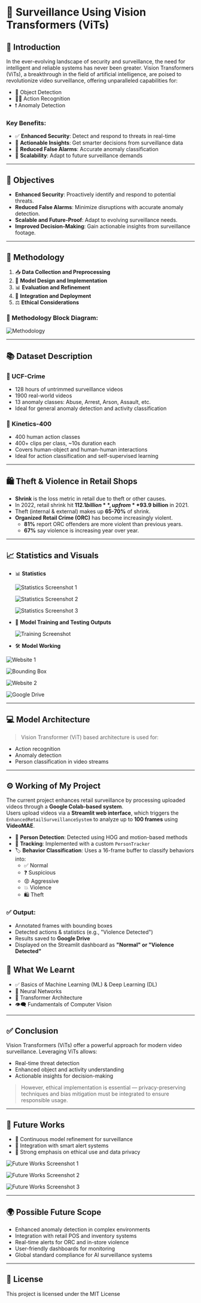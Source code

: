 # 🚨 Surveillance Using Vision Transformers (ViTs)

## 📌 Introduction

In the ever-evolving landscape of security and surveillance, the need for intelligent and reliable systems has never been greater. Vision Transformers (ViTs), a breakthrough in the field of artificial intelligence, are poised to revolutionize video surveillance, offering unparalleled capabilities for:

- 🎯 Object Detection  
- 🕵️‍♂️ Action Recognition  
- ❗ Anomaly Detection  

### Key Benefits:

- ✅ **Enhanced Security**: Detect and respond to threats in real-time  
- 🧠 **Actionable Insights**: Get smarter decisions from surveillance data  
- 🚫 **Reduced False Alarms**: Accurate anomaly classification  
- 🚀 **Scalability**: Adapt to future surveillance demands  

---

## 🎯 Objectives

- **Enhanced Security**: Proactively identify and respond to potential threats.
- **Reduced False Alarms**: Minimize disruptions with accurate anomaly detection.
- **Scalable and Future-Proof**: Adapt to evolving surveillance needs.
- **Improved Decision-Making**: Gain actionable insights from surveillance footage.

---

## 🔧 Methodology

1. 📥 **Data Collection and Preprocessing**  
2. 🧠 **Model Design and Implementation**  
3. 📊 **Evaluation and Refinement**  
4. 🚀 **Integration and Deployment**  
5. ⚖️ **Ethical Considerations**

### 🔄 Methodology Block Diagram:

![Methodology](https://github.com/bhuvanesh2235/-Surveillance-Using-Vision-Transformers-ViTs-/blob/main/Images/Block%20Diagram.png)

---

## 📚 Dataset Description

### 🔹 UCF-Crime
- 128 hours of untrimmed surveillance videos  
- 1900 real-world videos  
- 13 anomaly classes: Abuse, Arrest, Arson, Assault, etc.  
- Ideal for general anomaly detection and activity classification  

### 🔹 Kinetics-400
- 400 human action classes  
- 400+ clips per class, ~10s duration each  
- Covers human-object and human-human interactions  
- Ideal for action classification and self-supervised learning

---

## 🛍️ Theft & Violence in Retail Shops

- **Shrink** is the loss metric in retail due to theft or other causes.
- In 2022, retail shrink hit **$112.1 billion**, up from **$93.9 billion** in 2021.
- Theft (internal & external) makes up **65-70%** of shrink.
- **Organized Retail Crime (ORC)** has become increasingly violent.
  - **81%** report ORC offenders are more violent than previous years.
  - **67%** say violence is increasing year over year.

---

## 📈 Statistics and Visuals

- 📊 **Statistics**
  
    ![Statistics Screenshot 1](https://github.com/bhuvanesh2235/-Surveillance-Using-Vision-Transformers-ViTs-/blob/main/Images/Statistics%201.png)

    ![Statistics Screenshot 2](https://github.com/bhuvanesh2235/-Surveillance-Using-Vision-Transformers-ViTs-/blob/main/Images/Statistics%202.png)

    ![Statistics Screenshot 3](https://github.com/bhuvanesh2235/-Surveillance-Using-Vision-Transformers-ViTs-/blob/main/Images/Statistics%203.png)

  
- 🔳 **Model Training and Testing Outputs**

  ![Training Screenshot](https://github.com/bhuvanesh2235/-Surveillance-Using-Vision-Transformers-ViTs-/blob/main/Images/Model%20Training.png)
  
- 🛠️ **Model Working**
      
![Website 1](https://github.com/bhuvanesh2235/-Surveillance-Using-Vision-Transformers-ViTs-/blob/main/Images/Model%20Working%201.png)

![Bounding Box](https://github.com/bhuvanesh2235/-Surveillance-Using-Vision-Transformers-ViTs-/blob/main/Images/Model%20Working%202.png)

![Website 2](https://github.com/bhuvanesh2235/-Surveillance-Using-Vision-Transformers-ViTs-/blob/main/Images/Model%20Working%203.png)

![Google Drive](https://github.com/bhuvanesh2235/-Surveillance-Using-Vision-Transformers-ViTs-/blob/main/Images/Google%20Drive.png)

---

## 💻 Model Architecture

> Vision Transformer (ViT) based architecture is used for:
- Action recognition
- Anomaly detection
- Person classification in video streams

---

## ⚙️ Working of My Project

The current project enhances retail surveillance by processing uploaded videos through a **Google Colab-based system**.  
Users upload videos via a **Streamlit web interface**, which triggers the `EnhancedRetailSurveillanceSystem` to analyze up to **100 frames** using **VideoMAE**.  

- 🧍 **Person Detection**: Detected using HOG and motion-based methods  
- 🧭 **Tracking**: Implemented with a custom `PersonTracker`  
- 🏷️ **Behavior Classification**: Uses a 16-frame buffer to classify behaviors into:  
  - ✅ Normal  
  - ❓ Suspicious  
  - 😡 Aggressive  
  - 💥 Violence  
  - 🛍️ Theft  

### ✅ Output:
- Annotated frames with bounding boxes  
- Detected actions & statistics (e.g., "Violence Detected")  
- Results saved to **Google Drive**  
- Displayed on the Streamlit dashboard as **"Normal" or "Violence Detected"**


## 🧠 What We Learnt

- ✅ Basics of Machine Learning (ML) & Deep Learning (DL)  
- 🧠 Neural Networks  
- 🔄 Transformer Architecture  
- 👁️‍🗨️ Fundamentals of Computer Vision  

---

## ✅ Conclusion

Vision Transformers (ViTs) offer a powerful approach for modern video surveillance. Leveraging ViTs allows:
- Real-time threat detection
- Enhanced object and activity understanding
- Actionable insights for decision-making

> However, ethical implementation is essential — privacy-preserving techniques and bias mitigation must be integrated to ensure responsible usage.

---

## 🔮 Future Works
 
- 🔄 Continuous model refinement for surveillance  
- 📡 Integration with smart alert systems  
- 🔐 Strong emphasis on ethical use and data privacy
  
 ![Future Works Screenshot 1](https://github.com/bhuvanesh2235/-Surveillance-Using-Vision-Transformers-ViTs-/blob/main/Images/Future%20Works%201.png)

 ![Future Works Screenshot 2](https://github.com/bhuvanesh2235/-Surveillance-Using-Vision-Transformers-ViTs-/blob/main/Images/Future%20Works%202.png)

 ![Future Works Screenshot 3](https://github.com/bhuvanesh2235/-Surveillance-Using-Vision-Transformers-ViTs-/blob/main/Images/Future%20Works%203.jpg)
  

---

## 🌍 Possible Future Scope

- Enhanced anomaly detection in complex environments    
- Integration with retail POS and inventory systems  
- Real-time alerts for ORC and in-store violence  
- User-friendly dashboards for monitoring  
- Global standard compliance for AI surveillance systems


---


## 📜 License

This project is licensed under the MIT License 

